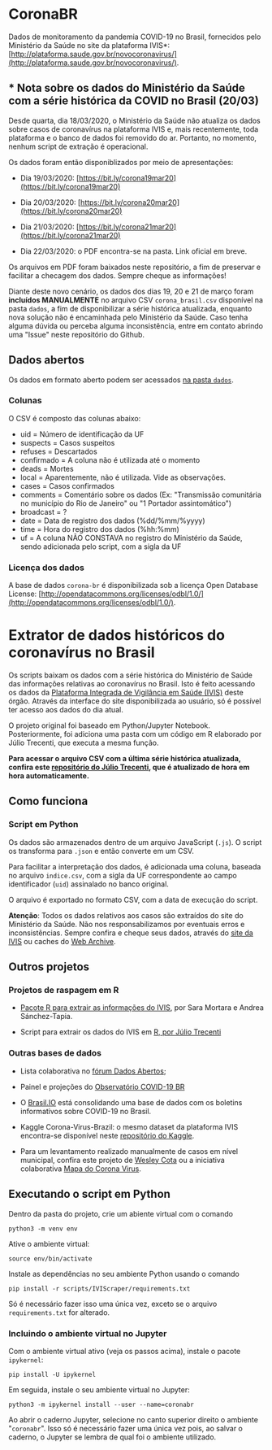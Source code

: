 # CoronaBR
Dados de monitoramento da pandemia COVID-19 no Brasil, fornecidos pelo
Ministério da Saúde no site da plataforma IVIS*:
[http://plataforma.saude.gov.br/novocoronavirus/](http://plataforma.saude.gov.br/novocoronavirus/).

## * Nota sobre os dados do Ministério da Saúde com a série histórica da COVID no Brasil (20/03)
Desde quarta, dia 18/03/2020, o Ministério da Saúde não atualiza os dados sobre casos de coronavírus na plataforma IVIS e, mais recentemente, toda plataforma e o banco de dados foi removido do ar. Portanto, no momento, nenhum script de extração é operacional.

Os dados foram então disponiblizados por meio de apresentações:

* Dia 19/03/2020: [https://bit.ly/corona19mar20](https://bit.ly/corona19mar20)

* Dia 20/03/2020: [https://bit.ly/corona20mar20](https://bit.ly/corona20mar20)

* Dia 21/03/2020: [https://bit.ly/corona21mar20](https://bit.ly/corona21mar20)

* Dia 22/03/2020: o PDF encontra-se na pasta. Link oficial em breve.

Os arquivos em PDF foram baixados neste repositório, a fim de preservar e facilitar a checagem dos dados. Sempre cheque as informações!

Diante deste novo cenário, os dados dos dias 19, 20 e 21 de março foram **incluídos MANUALMENTE** no arquivo CSV `corona_brasil.csv` disponível na pasta `dados`, a fim de disponibilizar a série histórica atualizada, enquanto nova solução não é encaminhada pelo Ministério da Saúde.  Caso tenha alguma dúvida ou perceba alguma inconsistência, entre em contato abrindo uma "Issue" neste repositório do Github.


## Dados abertos
Os dados em formato aberto podem ser acessados [na pasta `dados`](https://github.com/belisards/coronabr/tree/master/dados). 

### Colunas
O CSV é composto das colunas abaixo:

* uid = Número de identificação da UF
* suspects = Casos suspeitos
* refuses = Descartados
* confirmado = A coluna não é utilizada até o momento
* deads = Mortes
* local = Aparentemente, não é utilizada. Vide as observações.
* cases = Casos confirmados
* comments = Comentário sobre os dados (Ex: "Transmissão comunitária no município do Rio de Janeiro" ou "1 Portador assintomático")
* broadcast = ?
* date = Data de registro dos dados (%dd/%mm/%yyyy)
* time = Hora do registro dos dados  (%hh:%mm)
* uf = A coluna NÃO CONSTAVA no registro do Ministério da Saúde, sendo adicionada pelo script, com a sigla da UF


### Licença dos dados
A base de dados `corona-br` é disponibilizada sob a licença Open Database License: [http://opendatacommons.org/licenses/odbl/1.0/](http://opendatacommons.org/licenses/odbl/1.0/). 


# Extrator de dados históricos do coronavírus no Brasil

Os scripts baixam os dados com a série histórica do Ministério de Saúde das informações relativas ao coronavírus no Brasil. Isto é feito
acessando os dados da [Plataforma Integrada de Vigilância em Saúde (IVIS)](http://plataforma.saude.gov.br/novocoronavirus/) deste órgão. Através da interface do site disponibilizada ao usuário, só é possível ter acesso aos dados do dia atual.

O projeto original foi baseado em Python/Jupyter Notebook. Posteriormente, foi adiciona uma pasta com um código em R elaborado por Júlio Trecenti, que executa a mesma função. 

**Para acessar o arquivo CSV com a última série histórica atualizada, confira este [repositório do Júlio Trecenti](https://github.com/jtrecenti/corona/blob/master/corona-msaude.csv), que é atualizado de hora em hora automaticamente.**

## Como funciona

### Script em Python
Os dados são armazenados dentro de um arquivo JavaScript (`.js`). O script os transforma para `.json` e então converte em um CSV. 

Para facilitar a interpretação dos dados, é adicionada uma coluna, baseada no arquivo `indice.csv`, com a sigla da UF correspondente ao campo identificador (`uid`) assinalado no banco original.

O arquivo é exportado no formato CSV, com a data de execução do script. 

**Atenção**: Todos os dados relativos aos casos são extraídos do site do Ministério da Saúde. Não nos responsabilizamos por eventuais erros e inconsistências. Sempre confira e cheque seus dados, através do [site da IVIS]() ou caches do [Web Archive](https://web.archive.org/web/*/http://plataforma.saude.gov.br/novocoronavirus/#COVID-19-brazil).

## Outros projetos

### Projetos de raspagem em R

* [Pacote R para extrair as informações do IVIS](https://liibre.github.io/coronabr/articles/coronabr.html), por Sara Mortara e Andrea Sánchez-Tapia.

* Script para extrair os dados do IVIS em [R, por Júlio Trecenti](https://gist.github.com/jtrecenti/9ed617e060c2b01cfe9cce32577bf9b5)

### Outras bases de dados
* Lista colaborativa no [fórum Dados Abertos](https://dadosabertos.social/t/dados-sobre-a-pandemia-do-novo-coronavirus/267);

* Painel e projeções do [Observatório COVID-19 BR](https://covid19br.github.io/)

* O [Brasil.IO](https://brasil.io/dataset/covid19/boletim) está consolidando uma base de dados com os boletins informativos sobre COVID-19 no Brasil.

* Kaggle Corona-Virus-Brazil: o mesmo dataset da plataforma IVIS encontra-se disponível neste [repositório do Kaggle](https://www.kaggle.com/unanimad/corona-virus-brazil).

* Para um levantamento realizado manualmente de casos em nível municipal, confira este projeto de [Wesley Cota](https://labs.wesleycota.com/sarscov2/br/) ou a iniciativa colaborativa [Mapa do Corona Virus](mapadocoronavirus.com).


## Executando o script em Python

Dentro da pasta do projeto, crie um abiente virtual com o comando

```
python3 -m venv env
```

Ative o ambiente virtual:

```
source env/bin/activate
```

Instale as dependências no seu ambiente Python usando o comando

```
pip install -r scripts/IVIScraper/requirements.txt
```

Só é necessário fazer isso uma única vez, exceto se o arquivo
`requirements.txt` for alterado.

### Incluindo o ambiente virtual no Jupyter

Com o ambiente virtual ativo (veja os passos acima), instale o pacote `ipykernel`:

```
pip install -U ipykernel
```

Em seguida, instale o seu ambiente virtual no Jupyter:

```
python3 -m ipykernel install --user --name=coronabr
```

Ao abrir o caderno Jupyter, selecione no canto superior direito o ambiente
"`coronabr`". Isso só é necessário fazer uma única vez pois, ao salvar o
caderno, o Jupyter se lembra de qual foi o ambiente utilizado.
